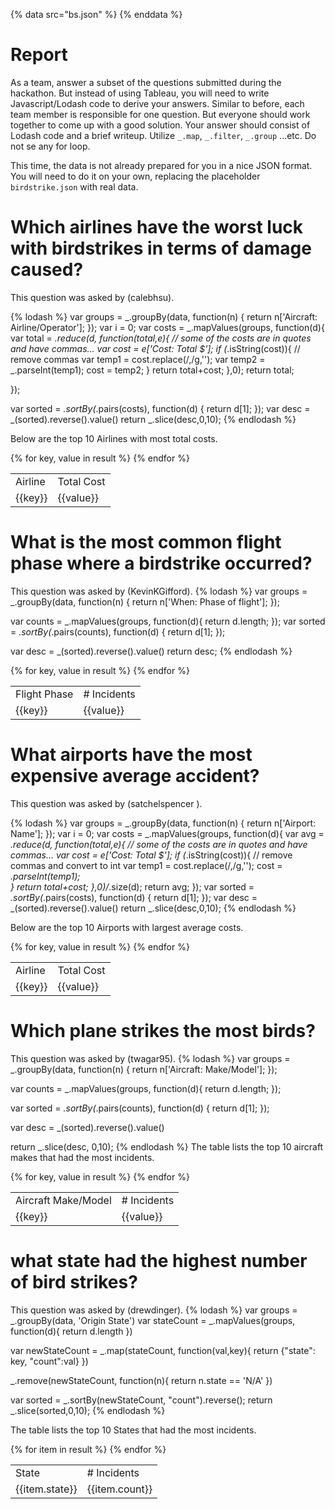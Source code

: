 {% data src="bs.json" %}
{% enddata %}

# Report

As a team, answer a subset of the questions submitted during the hackathon.
But instead of using Tableau, you will need to write Javascript/Lodash code
to derive your answers. Similar to before, each team member is responsible for
one question. But everyone should work together to come up with a good solution.
Your answer should consist of Lodash code and a brief writeup.
Utilize `_.map`, `_.filter`, `_.group` ...etc. Do not se any for loop.

This time, the data is not already prepared for you in a nice JSON format. You
will need to do it on your own, replacing the placeholder `birdstrike.json` with
real data.

# Which airlines have the worst luck with birdstrikes in terms of damage caused?
This question was asked by (calebhsu).

{% lodash %}
var groups = _.groupBy(data, function(n) {
    return n['Aircraft: Airline/Operator'];
});
var i = 0;
var costs = _.mapValues(groups, function(d){
	var total = _.reduce(d, function(total,e){
		// some of the costs are in quotes and have commas...
		var cost = e['Cost: Total $'];
		if (_.isString(cost)){
			// remove commas
			var temp1 = cost.replace(/,/g,'');
			var temp2 = _.parseInt(temp1);
			cost = temp2;
		}
		return total+cost;
	},0);
	return total;
    
});

var sorted = _.sortBy(_.pairs(costs), function(d) {
    return d[1];
});
var desc = _(sorted).reverse().value()
return _.slice(desc,0,10);
{% endlodash %}

Below are the top 10 Airlines with most total costs.
<table><tr><td>Airline</td>
	<td>Total Cost</td></tr>
{% for key, value in result %}
    <tr>
        <td>{{key}}</td>
        <td>{{value}}</td>
    </tr>
{% endfor %}
</table>

# What is the most common flight phase where a birdstrike occurred?
This question was asked by (KevinKGifford).
{% lodash %}
var groups = _.groupBy(data, function(n) {
    return n['When: Phase of flight'];
});

var counts = _.mapValues(groups, function(d){
    return d.length;
});
var sorted = _.sortBy(_.pairs(counts), function(d) {
    return d[1];
});

var desc = _(sorted).reverse().value()
return desc;
{% endlodash %}
<table><tr><td>Flight Phase</td>
	<td># Incidents</td></tr>
{% for key, value in result %}
    <tr>
        <td>{{key}}</td>
        <td>{{value}}</td>
    </tr>
{% endfor %}
</table>


# What airports have the most expensive average accident?
This question was asked by (satchelspencer ).

{% lodash %}
var groups = _.groupBy(data, function(n) {
    return n['Airport: Name'];
});
var i = 0;
var costs = _.mapValues(groups, function(d){
	var avg = _.reduce(d, function(total,e){
		// some of the costs are in quotes and have commas...
		var cost = e['Cost: Total $'];
		if (_.isString(cost)){
			// remove commas and convert to int
			var temp1 = cost.replace(/,/g,'');
			cost = _.parseInt(temp1);			
		}
		return total+cost;
	},0)/_.size(d);
	return avg;
});	
var sorted = _.sortBy(_.pairs(costs), function(d) {
    return d[1];
});
var desc = _(sorted).reverse().value()
return _.slice(desc,0,10);
{% endlodash %}

Below are the top 10 Airports with largest average costs.
<table><tr><td>Airline</td>
	<td>Total Cost</td></tr>
{% for key, value in result %}
    <tr>
        <td>{{key}}</td>
        <td>{{value}}</td>
    </tr>
{% endfor %}
</table>

# Which plane strikes the most birds? 
This question was asked by (twagar95).
{% lodash %}
var groups = _.groupBy(data, function(n) {
    return n['Aircraft: Make/Model'];
});

var counts = _.mapValues(groups, function(d){
    return d.length;
});

var sorted = _.sortBy(_.pairs(counts), function(d) {
    return d[1];
});

var desc = _(sorted).reverse().value()

return _.slice(desc, 0,10);
{% endlodash %}
The table lists the top 10 aircraft makes that had the most incidents. 
<table><tr><td>Aircraft Make/Model</td>
	<td># Incidents</td></tr>
{% for key, value in result %}
    <tr>
        <td>{{key}}</td>
        <td>{{value}}</td>
    </tr>
{% endfor %}
</table>



# what state had the highest number of bird strikes?
This question was asked by (drewdinger).
{% lodash %}
var groups = _.groupBy(data, 'Origin State')
var stateCount = _.mapValues(groups, function(d){
    return d.length
})

var newStateCount = _.map(stateCount, function(val,key){
	return {"state": key, "count":val}
})

_.remove(newStateCount, function(n){
 	return n.state == 'N/A'	
})

var sorted =  _.sortBy(newStateCount, "count").reverse();
return _.slice(sorted,0,10);
{% endlodash %}

The table lists the top 10 States that had the most incidents. 
<table><tr><td>State</td>
	<td># Incidents</td></tr>
{% for item in result %}
    <tr>
        <td>{{item.state}}</td>
        <td>{{item.count}}</td>
    </tr>
{% endfor %}
</table>
